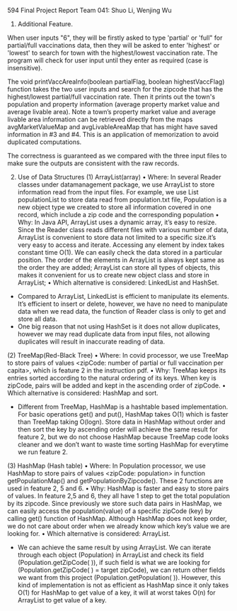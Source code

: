 594 Final Project Report
Team 041: Shuo Li, Wenjing Wu

1. Additional Feature. 

When user inputs "6", they will be firstly asked to type 'partial' or 'full" for partial/full vaccinations data, then they will be asked to enter 'highest' or 'lowest' to search for town with the highest/lowest vaccination rate. The program will check for user input until they enter as required (case is insensitive).

The void printVaccAreaInfo(boolean partialFlag, boolean highestVaccFlag) function takes the two user inputs and search for the zipcode that has the highest/lowest partial/full vaccination rate. Then it prints out the town's population and property information (average property market value and average livable area). Note a town’s property market value and average livable area information can be retrieved directly from the maps avgMarketValueMap and avgLivableAreaMap that has might have saved information in #3 and #4. This is an application of memorization to avoid duplicated computations.

The correctness is guaranteed as we compared with the three input files to make sure the outputs are consistent with the raw records.

2. Use of Data Structures
(1)	ArrayList(array)
•	Where: In several Reader classes under datamanagement package, we use ArrayList to store information read from the input files. For example, we use List<Population> populationList to store data read from population.txt file, Population is a new object type we created to store all information covered in one record, which include a zip code and the corresponding population 
•	Why: In Java API, ArrayList uses a dynamic array, it’s easy to resize. Since the Reader class reads different files with various number of data, ArrayList is convenient to store data not limited to a specific size.it’s very easy to access and iterate. Accessing any element by index takes constant time O(1). We can easily check the data stored in a particular position. The order of the elements in ArrayList is always kept same as the order they are added; ArrayList can store all types of objects, this makes it convenient for us to create new object class and store in ArrayList;
•	Which alternative is considered: LinkedList and HashSet. 
-	Compared to ArrayList, LinkedList is efficient to manipulate its elements. It’s efficient to insert or delete, however, we have no need to manipulate data when we read data, the function of Reader class is only to get and store all data. 
-	One big reason that not using HashSet is it does not allow duplicates, however we may read duplicate data from input files, not allowing duplicates will result in inaccurate reading of data.

(2)	TreeMap(Red-Black Tree)
•	Where: In covid processor, we use TreeMap to store pairs of values <zipCode: number of partial or full vaccination per capita>, which is feature 2 in the instruction pdf.
•	Why: TreeMap keeps its entries sorted according to the natural ordering of its keys. When key is zipCode, pairs will be added and kept in the ascending order of zipCode.
•	Which alternative is considered: HashMap and sort.
-	Different from TreeMap, HashMap is a hashtable based implementation. For basic operations get() and put(), HashMap takes O(1) which is faster than TreeMap taking O(logn). Store data in HashMap without order and then sort the key by ascending order will achieve the same result for feature 2, but we do not choose HashMap because TreeMap code looks cleaner and we don’t want to waste time sorting HashMap for everytime we run feature 2.

(3)	HashMap (Hash table)
•	Where: In Population processor, we use HashMap to store pairs of values <zipCode: population> in function getPopulationMap() and getPopulationByZipcode(). These 2 functions are used in feature 2, 5 and 6.
•	Why: HashMap is faster and easy to store pairs of values. In feature 2,5 and 6, they all have 1 step to get the total population by its zipcode. Since previously we store such data pairs in HashMap, we can easily access the population(value) of a specific zipCode (key) by calling get() function of HashMap. Although HashMap does not keep order, we do not care about order when we already know which key’s value we are looking for.
•	Which alternative is considered: ArrayList.
-	We can achieve the same result by using ArrayList. We can iterate through each object (Population) in ArrayList and check its field (Population.getZipCode( )), if such field is what we are looking for  (Population.getZipCode( ) = target zipCode), we can return other fields we want from this project (Population.getPopulation( )). However, this kind of implementation is not as efficient as HashMap since it only takes O(1) for HashMap to get value of a key, it will at worst takes O(n) for ArrayList to get value of a key.

